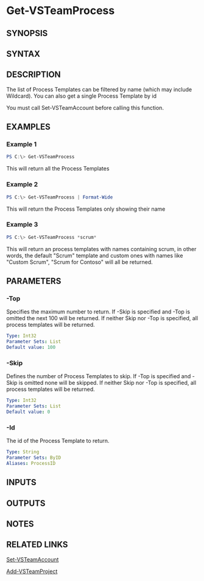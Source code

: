 <!-- #include "./common/header.md" -->

# Get-VSTeamProcess

## SYNOPSIS

<!-- #include "./synopsis/Get-VSTeamProcess.md" -->

## SYNTAX

## DESCRIPTION

The list of Process Templates can be filtered by name  (which may include Wildcard). You can also get a single Process Template by id

You must call Set-VSTeamAccount before calling this function.

## EXAMPLES

### Example 1

```PowerShell
PS C:\> Get-VSTeamProcess
```

This will return all the Process Templates

### Example 2

```PowerShell
PS C:\> Get-VSTeamProcess | Format-Wide
```

This will return the Process Templates only showing their name

### Example 3

```PowerShell
PS C:\> Get-VSTeamProcess *scrum*
```

This will return an process templates with names containing scrum,
in other words, the default "Scrum" template and custom ones with
names like "Custom Scrum", "Scrum for Contoso" will all be returned.

## PARAMETERS

<!-- #include "./params/ProcessName.md" -->

### -Top

Specifies the maximum number to return.
If -Skip is specified and -Top is omitted the next 100 will be returned.
If neither Skip nor -Top is specified, all process templates will be returned.

```yaml
Type: Int32
Parameter Sets: List
Default value: 100
```

### -Skip

Defines the number of Process Templates to skip.
If -Top is specified and -Skip is omitted none will be skipped.
If neither Skip nor -Top is specified, all process templates will be returned.

```yaml
Type: Int32
Parameter Sets: List
Default value: 0
```

### -Id

The id of the Process Template to return.

```yaml
Type: String
Parameter Sets: ByID
Aliases: ProcessID
```

## INPUTS

## OUTPUTS

## NOTES

## RELATED LINKS

[Set-VSTeamAccount](Set-VSTeamAccount.md)

[Add-VSTeamProject](Add-VSTeamProject.md)
